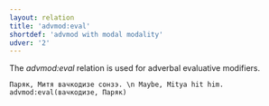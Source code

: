 ```yaml
---
layout: relation
title: 'advmod:eval'
shortdef: 'advmod with modal modality'
udver: '2'
---
```


The _advmod:eval_ relation is used for adverbal evaluative modifiers.

~~~ sdparse
Паряк, Митя вачкодизе сонзэ. \n Maybe, Mitya hit him.
advmod:eval(вачкодизе, Паряк)

~~~

<!-- Interlanguage links updated Út 9. května 2023, 20:03:57 CEST -->
